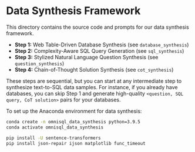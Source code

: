 # Data Synthesis Framework

This directory contains the source code and prompts for our data synthesis framework.

- **Step 1:** Web Table-Driven Database Synthesis (see `database_synthesis`)
- **Step 2:** Complexity-Aware SQL Query Generation (see `sql_synthesis`)
- **Step 3:** Stylized Natural Language Question Synthesis (see `question_synthesis`)
- **Step 4:** Chain-of-Thought Solution Synthesis (see `cot_synthesis`)

These steps are sequential, but you can start at any intermediate step to synthesize text-to-SQL data samples. For instance, if you already have databases, you can skip Step 1 and generate high-quality `<question, SQL query, CoT solution>` pairs for your databases.

To set up the Anaconda environment for data synthesis:

```bash
conda create -n omnisql_data_synthesis python=3.9.5
conda activate omnisql_data_synthesis

pip install -U sentence-transformers
pip install json-repair ijson matplotlib func_timeout
```